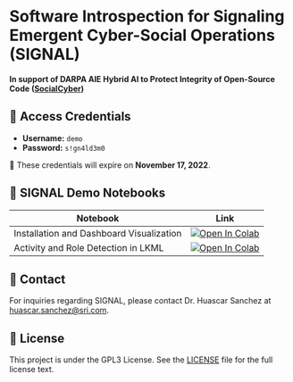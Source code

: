 # **S**oftware **I**ntrospection for Sig**n**aling Emergent Cyber-Soci**al** Operations (SIGNAL)

**In support of DARPA AIE Hybrid AI to Protect Integrity of Open-Source Code ([SocialCyber](https://www.darpa.mil/program/hybrid-ai-to-protect-integrity-of-open-source-code))**

## &#128272; Access Credentials

* **Username:** `demo`
* **Password:** `s!gn4ld3m0`

&#128680; These credentials will expire on **November 17, 2022**.

## &#128278; SIGNAL Demo Notebooks

| Notebook    | Link |
|-------------|------|
| Installation and Dashboard Visualization  | [![Open In Colab](https://colab.research.google.com/assets/colab-badge.svg)](https://colab.research.google.com/github/SRI-CSL/signal-public/blob/main/demo/01_installation_and_dashboard.ipynb) |
| Activity and Role Detection in LKML | [![Open In Colab](https://colab.research.google.com/assets/colab-badge.svg)](https://colab.research.google.com/github/SRI-CSL/signal-public/blob/main/demo/02_activity_roles_detection.ipynb) |

## &#128233; Contact

For inquiries regarding SIGNAL, please contact Dr. Huascar Sanchez at [huascar.sanchez@sri.com](mailto:huascar.sanchez@sri.com).

## &#128221; License

This project is under the GPL3 License. See the [LICENSE](https://www.gnu.org/licenses/gpl-3.0.en.html) file for the full license text.
